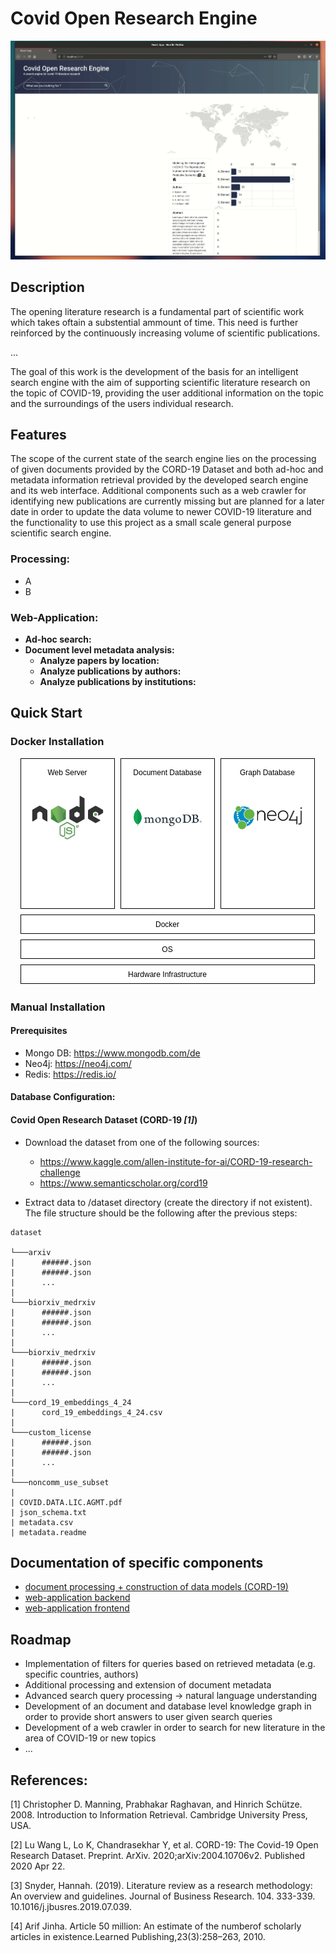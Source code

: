 # Covid Open Research Engine


<p align="center">
  <img src="doc/search.gif">
</p>

## Description
The opening literature research is a fundamental part of scientific work which takes oftain a substential ammount of time.  This need is  further reinforced by the continuously increasing volume of scientific publications.

...

The goal of this work is the development of the basis for an intelligent search engine with the aim of supporting scientific literature research on the topic of COVID-19, providing the user additional information on the topic and the surroundings of the users individual research.

## Features

The scope of the current state of the search engine lies on the processing of given documents provided by the CORD-19 Dataset and both ad-hoc and metadata information retrieval provided by the developed search engine and its web interface. Additional components such as a web crawler for identifying new publications are currently missing but are planned for a later date in order to update the data volume to newer COVID-19 literature and the functionality to use this project as a small scale general purpose scientific search engine.

### Processing:
- A
- B

### Web-Application:
- **Ad-hoc search:**
- **Document level metadata analysis:**
  - **Analyze papers by location:**
  - **Analyze publications by authors:**
  - **Analyze publications by institutions:**


## Quick Start

### Docker Installation

<p align="center">
  <img src="doc/search_engine_docker_architecture.png">
</p>

### Manual Installation

#### Prerequisites

- Mongo DB: https://www.mongodb.com/de
- Neo4j: https://neo4j.com/
- Redis: https://redis.io/

#### Database Configuration:

#### Covid Open Research Dataset (CORD-19 <cite>[1]</cite>)

- Download the dataset from one of the following sources:
    - https://www.kaggle.com/allen-institute-for-ai/CORD-19-research-challenge
    - https://www.semanticscholar.org/cord19

- Extract data to /dataset directory (create the directory if not existent). The file structure should be the following after the previous steps:

```
dataset

└───arxiv
|      ######.json
|      ######.json
|      ...
|
└───biorxiv_medrxiv
|      ######.json
|      ######.json
|      ...
|
└───biorxiv_medrxiv
|      ######.json
|      ######.json
|      ...
|
└───cord_19_embeddings_4_24
|      cord_19_embeddings_4_24.csv
|
└───custom_license
|      ######.json
|      ######.json
|      ...
|
└───noncomm_use_subset
|
| COVID.DATA.LIC.AGMT.pdf
| json_schema.txt
| metadata.csv
| metadata.readme
```



## Documentation of specific components

- [document processing + construction of data models (CORD-19)]()
- [web-application backend](web_application/backend/README.md)
- [web-application frontend](web_application/frontend/README.md)


## Roadmap
- Implementation of filters for queries based on retrieved metadata (e.g. specific countries, authors)
- Additional processing and extension of document metadata
- Advanced search query processing &rarr; natural language understanding
- Development of an document and database level knowledge graph in order to provide short answers to user given search queries
- Development of a web crawler in order to search for new literature in the area of COVID-19 or new topics
- ...


## References:

[1] Christopher D. Manning, Prabhakar Raghavan, and Hinrich Schütze. 2008. Introduction to Information Retrieval. Cambridge University Press, USA.

[2] Lu Wang L, Lo K, Chandrasekhar Y, et al. CORD-19: The Covid-19 Open Research Dataset. Preprint. ArXiv. 2020;arXiv:2004.10706v2. Published 2020 Apr 22. 

[3] Snyder, Hannah. (2019). Literature review as a research methodology: An overview and guidelines. Journal of Business Research. 104. 333-339. 10.1016/j.jbusres.2019.07.039. 

[4] Arif Jinha. Article 50 million: An estimate of the numberof scholarly articles in existence.Learned Publishing,23(3):258–263, 2010.
